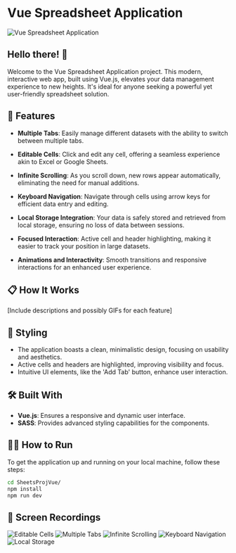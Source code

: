 # Vue Spreadsheet Application

![Vue Spreadsheet Application](https://github.com/davislyu/FrontendSpreadSheetsProj/assets/27707434/d1c4f553-bc29-495f-a1ea-b7c423e3e3e2)

## Hello there! 👋

Welcome to the Vue Spreadsheet Application project. This modern, interactive web app, built using Vue.js, elevates your data management experience to new heights. It's ideal for anyone seeking a powerful yet user-friendly spreadsheet solution.

## 🚀 Features

- **Multiple Tabs**: Easily manage different datasets with the ability to switch between multiple tabs.


- **Editable Cells**: Click and edit any cell, offering a seamless experience akin to Excel or Google Sheets.

- **Infinite Scrolling**: As you scroll down, new rows appear automatically, eliminating the need for manual additions.

- **Keyboard Navigation**: Navigate through cells using arrow keys for efficient data entry and editing.

- **Local Storage Integration**: Your data is safely stored and retrieved from local storage, ensuring no loss of data between sessions.

- **Focused Interaction**: Active cell and header highlighting, making it easier to track your position in large datasets.

- **Animations and Interactivity**: Smooth transitions and responsive interactions for an enhanced user experience.

## 📋 How It Works

[Include descriptions and possibly GIFs for each feature]

## 🎨 Styling

- The application boasts a clean, minimalistic design, focusing on usability and aesthetics.
- Active cells and headers are highlighted, improving visibility and focus.
- Intuitive UI elements, like the 'Add Tab' button, enhance user interaction.

## 🛠 Built With

- **Vue.js**: Ensures a responsive and dynamic user interface.
- **SASS**: Provides advanced styling capabilities for the components.

## 🏃🏼 How to Run

To get the application up and running on your local machine, follow these steps:

```bash
cd SheetsProjVue/
npm install
npm run dev

```
 ## 🎥 Screen Recordings
 
![Editable Cells](https://media.giphy.com/media/v1.Y2lkPTc5MGI3NjExcHpoazVjN2swN21pOGpramF0dmExYWZlcGR1a2ZrdnJ0aWRxenVsZyZlcD12MV9pbnRlcm5hbF9naWZfYnlfaWQmY3Q9Zw/wOiZHH5XEggxdJg3Fg/giphy.gif)
![Multiple Tabs](https://media.giphy.com/media/v1.Y2lkPTc5MGI3NjExamN1dmZ3dGRhNGJldGR0bzdna3l2ODY1MnJ0NWoxcTd2dHg3bXVjdSZlcD12MV9pbnRlcm5hbF9naWZfYnlfaWQmY3Q9Zw/Q1fM7GYxQpHLopqd8l/giphy.gif)
![Infinite Scrolling](https://media.giphy.com/media/v1.Y2lkPTc5MGI3NjExeWdmY3k2ZnhmNWtiMmc5bW9yczh1MHpmY2ttbXB1bGRoOGlkNGM1biZlcD12MV9pbnRlcm5hbF9naWZfYnlfaWQmY3Q9Zw/8kJLLKHx9A2B1aSuq7/giphy.gif)
![Keyboard Navigation](https://media.giphy.com/media/v1.Y2lkPTc5MGI3NjExNnAybDZ5d3J1c3RhMHpzcnBwY2J2eTd6aTAyNWRuanI5enVoeWE4ciZlcD12MV9pbnRlcm5hbF9naWZfYnlfaWQmY3Q9Zw/jc32WAfqqiueVUOI8l/giphy.gif)
![Local Storage](https://media.giphy.com/media/v1.Y2lkPTc5MGI3NjExcGwxajVtdnV1b25jZ2ljenBkZGcwbzBuOXJxejFqcmhtOGIxdW1vMCZlcD12MV9pbnRlcm5hbF9naWZfYnlfaWQmY3Q9Zw/CKobTwQwIZMHvXm8XT/giphy.gif)


